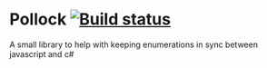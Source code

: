 # Pollock [![Build status](https://ci.appveyor.com/api/projects/status/6a11rxtdy85a03xu/branch/master?svg=true)](https://ci.appveyor.com/project/wallymathieu/pollock/branch/master)

A small library to help with keeping enumerations in sync between javascript and c#
